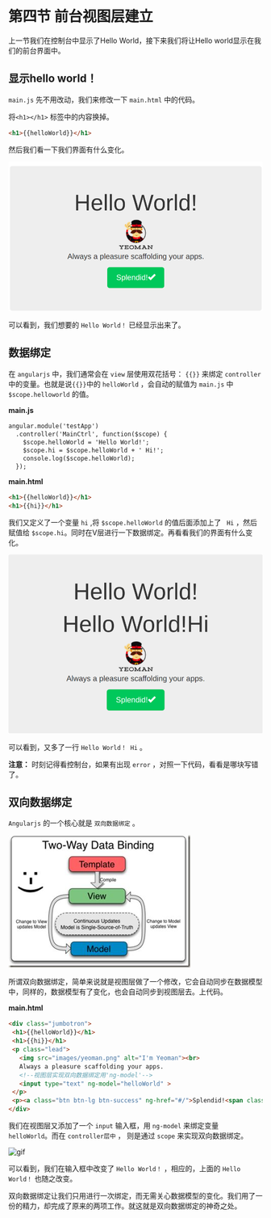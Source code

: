 
# 第四节 前台视图层建立

上一节我们在控制台中显示了Hello World，接下来我们将让Hello world显示在我们的前台界面中。

## 显示hello world！

`main.js` 先不用改动，我们来修改一下 `main.html` 中的代码。

将`<h1></h1>` 标签中的内容换掉。

```html
<h1>{{helloWorld}}</h1>
```

然后我们看一下我们界面有什么变化。

![hello world](image/2017-10-23.1.png)

可以看到，我们想要的 `Hello World！` 已经显示出来了。

## 数据绑定

在 `angularjs` 中，我们通常会在 `view` 层使用双花括号： `{{}}` 来绑定 `controller` 中的变量。也就是说`{{}}`中的 `helloWorld` ，会自动的赋值为 `main.js` 中 `$scope.helloworld` 的值。

**main.js**

```angularjs
angular.module('testApp')
  .controller('MainCtrl', function($scope) {
    $scope.helloWorld = 'Hello World!';
    $scope.hi = $scope.helloWorld + ' Hi!';
    console.log($scope.helloWorld);
  });
```

**main.html**
```html
<h1>{{helloWorld}}</h1>
<h1>{{hi}}</h1>
```

我们又定义了一个变量 `hi` ,将 `$scope.helloWorld` 的值后面添加上了 ` Hi` ，然后赋值给 `$scope.hi`。同时在V层进行一下数据绑定。再看看我们的界面有什么变化。

![hi](image/2017-10-24.2.png)

可以看到，又多了一行 `Hello World！ Hi` 。

**注意：** 时刻记得看控制台，如果有出现 `error` ，对照一下代码，看看是哪块写错了。

## 双向数据绑定

 `Angularjs` 的一个核心就是 `双向数据绑定` 。
 
 ![towway-data-bind](image/2017-10-25.3.png)
 
 所谓双向数据绑定，简单来说就是视图层做了一个修改，它会自动同步在数据模型中，同样的，数据模型有了变化，也会自动同步到视图层去。上代码。
 
 **main.html**
 
 ```html
<div class="jumbotron">
  <h1>{{helloWorld}}</h1>
  <h1>{{hi}}</h1>
  <p class="lead">
    <img src="images/yeoman.png" alt="I'm Yeoman"><br>
    Always a pleasure scaffolding your apps.
    <!--视图层实现双向数据绑定用'ng-model'-->
    <input type="text" ng-model="helloWorld" >
  </p>
  <p><a class="btn btn-lg btn-success" ng-href="#/">Splendid!<span class="glyphicon glyphicon-ok"></span></a></p>
</div>
```

我们在视图层又添加了一个 `input` 输入框，用 `ng-model` 来绑定变量 `helloWorld`。而在 `controller层中` ， 则是通过 `scope` 来实现双向数据绑定。

![gif](image/towway-databind.gif)

可以看到，我们在输入框中改变了 `Hello World！` ，相应的，上面的 `Hello World！` 也随之改变。

双向数据绑定让我们只用进行一次绑定，而无需关心数据模型的变化。我们用了一份的精力，却完成了原来的两项工作。就这就是双向数据绑定的神奇之处。